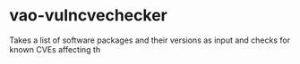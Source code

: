 # vao-vulncvechecker
Takes a list of software packages and their versions as input and checks for known CVEs affecting th
